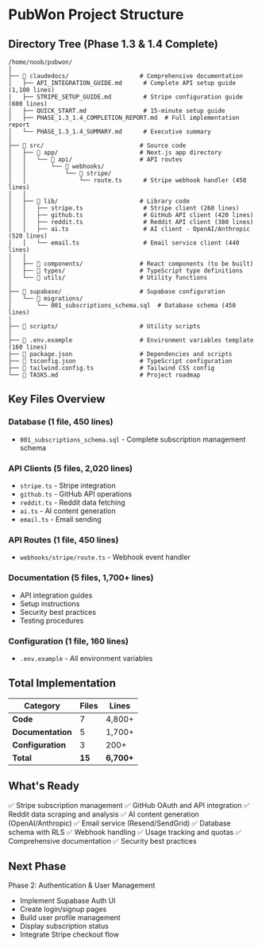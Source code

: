 # PubWon Project Structure

## Directory Tree (Phase 1.3 & 1.4 Complete)

```
/home/noob/pubwon/
│
├── 📁 claudedocs/                    # Comprehensive documentation
│   ├── API_INTEGRATION_GUIDE.md      # Complete API setup guide (1,100 lines)
│   ├── STRIPE_SETUP_GUIDE.md         # Stripe configuration guide (600 lines)
│   ├── QUICK_START.md                # 15-minute setup guide
│   ├── PHASE_1.3_1.4_COMPLETION_REPORT.md  # Full implementation report
│   └── PHASE_1.3_1.4_SUMMARY.md      # Executive summary
│
├── 📁 src/                           # Source code
│   ├── 📁 app/                       # Next.js app directory
│   │   └── 📁 api/                   # API routes
│   │       └── 📁 webhooks/
│   │           └── 📁 stripe/
│   │               └── route.ts      # Stripe webhook handler (450 lines)
│   │
│   ├── 📁 lib/                       # Library code
│   │   ├── stripe.ts                 # Stripe client (260 lines)
│   │   ├── github.ts                 # GitHub API client (420 lines)
│   │   ├── reddit.ts                 # Reddit API client (380 lines)
│   │   ├── ai.ts                     # AI client - OpenAI/Anthropic (520 lines)
│   │   └── email.ts                  # Email service client (440 lines)
│   │
│   ├── 📁 components/                # React components (to be built)
│   ├── 📁 types/                     # TypeScript type definitions
│   └── 📁 utils/                     # Utility functions
│
├── 📁 supabase/                      # Supabase configuration
│   └── 📁 migrations/
│       └── 001_subscriptions_schema.sql  # Database schema (450 lines)
│
├── 📁 scripts/                       # Utility scripts
│
├── 📄 .env.example                   # Environment variables template (160 lines)
├── 📄 package.json                   # Dependencies and scripts
├── 📄 tsconfig.json                  # TypeScript configuration
├── 📄 tailwind.config.ts             # Tailwind CSS config
└── 📄 TASKS.md                       # Project roadmap
```

## Key Files Overview

### Database (1 file, 450 lines)
- `001_subscriptions_schema.sql` - Complete subscription management schema

### API Clients (5 files, 2,020 lines)
- `stripe.ts` - Stripe integration
- `github.ts` - GitHub API operations
- `reddit.ts` - Reddit data fetching
- `ai.ts` - AI content generation
- `email.ts` - Email sending

### API Routes (1 file, 450 lines)
- `webhooks/stripe/route.ts` - Webhook event handler

### Documentation (5 files, 1,700+ lines)
- API integration guides
- Setup instructions
- Security best practices
- Testing procedures

### Configuration (1 file, 160 lines)
- `.env.example` - All environment variables

## Total Implementation

| Category | Files | Lines |
|----------|-------|-------|
| **Code** | 7 | 4,800+ |
| **Documentation** | 5 | 1,700+ |
| **Configuration** | 3 | 200+ |
| **Total** | **15** | **6,700+** |

## What's Ready

✅ Stripe subscription management
✅ GitHub OAuth and API integration
✅ Reddit data scraping and analysis
✅ AI content generation (OpenAI/Anthropic)
✅ Email service (Resend/SendGrid)
✅ Database schema with RLS
✅ Webhook handling
✅ Usage tracking and quotas
✅ Comprehensive documentation
✅ Security best practices

## Next Phase

Phase 2: Authentication & User Management
- Implement Supabase Auth UI
- Create login/signup pages
- Build user profile management
- Display subscription status
- Integrate Stripe checkout flow
